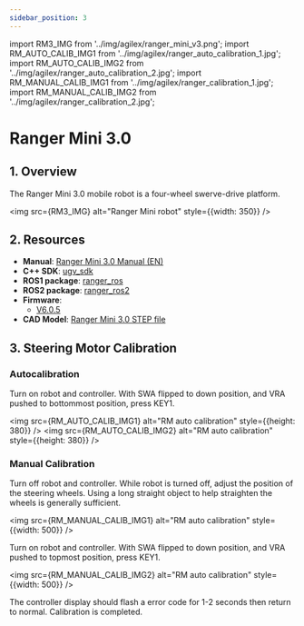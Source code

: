 ```yaml
---
sidebar_position: 3
---
```


import RM3_IMG from '../img/agilex/ranger_mini_v3.png';
import RM_AUTO_CALIB_IMG1 from '../img/agilex/ranger_auto_calibration_1.jpg';
import RM_AUTO_CALIB_IMG2 from '../img/agilex/ranger_auto_calibration_2.jpg';
import RM_MANUAL_CALIB_IMG1 from '../img/agilex/ranger_calibration_1.jpg';
import RM_MANUAL_CALIB_IMG2 from '../img/agilex/ranger_calibration_2.jpg';

# Ranger Mini 3.0

## 1. Overview

The Ranger Mini 3.0 mobile robot is a four-wheel swerve-drive platform.

<img src={RM3_IMG} alt="Ranger Mini robot" style={{width: 350}} />

## 2. Resources

- **Manual**: [Ranger Mini 3.0 Manual (EN)](https://tangrobot.sharepoint.com/:b:/s/Public-Outgoing/EUjRgOZIXK9KnW006BR8w3sB2jU6vFv3z7WgxDFmJ_PPQQ?e=mcYaJs)
- **C++ SDK**: [ugv_sdk](https://github.com/westonrobot/ugv_sdk)
- **ROS1 package**: [ranger_ros](https://github.com/westonrobot/ranger_ros)
- **ROS2 package**: [ranger_ros2](https://github.com/westonrobot/ranger_ros2)
- **Firmware**:
    - [V6.0.5](https://tangrobot.sharepoint.com/:u:/s/Public-Outgoing/ET8rMyZGlnxBha4NuIoY3IYB3Cc9yJJ1DvJQ5UmqF_8MgQ?e=xVwAza)
- **CAD Model**: [Ranger Mini 3.0 STEP file](https://tangrobot.sharepoint.com/:u:/s/Public-Outgoing/EcOIV7nLuutLoPvKU2WfbkIBu7Izpp4fykdaXQnlAck0dw?e=85bhT2)

## 3. Steering Motor Calibration

### Autocalibration

Turn on robot and controller. With SWA flipped to down position, and VRA pushed to bottommost position, press KEY1.

<!-- ![](../img/agilex/ranger_auto_calibration_1.jpg)
![](../img/agilex/ranger_auto_calibration_2.jpg) -->
<img src={RM_AUTO_CALIB_IMG1} alt="RM auto calibration" style={{height: 380}} />
<img src={RM_AUTO_CALIB_IMG2} alt="RM auto calibration" style={{height: 380}} />

### Manual Calibration

Turn off robot and controller. While robot is turned off, adjust the position of the steering wheels. Using a long straight object to help straighten the wheels is generally sufficient.

<!-- ![](../img/agilex/ranger_calibration_1.jpg) -->
<img src={RM_MANUAL_CALIB_IMG1} alt="RM auto calibration" style={{width: 500}} />

Turn on robot and controller. With SWA flipped to down position, and VRA pushed to topmost position, press KEY1.

<!-- ![](../img/agilex/ranger_calibration_2.jpg) -->
<img src={RM_MANUAL_CALIB_IMG2} alt="RM auto calibration" style={{width: 500}} />

The controller display should flash a error code for 1-2 seconds then return to normal. Calibration is completed.